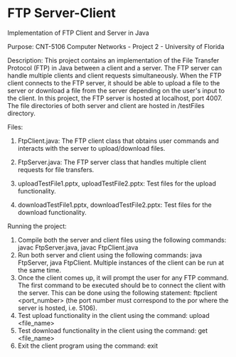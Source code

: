 # FTP Server-Client
Implementation of FTP Client and Server in Java

Purpose:
CNT-5106 Computer Networks - Project 2 - University of Florida

Description:
This project contains an implementation of the File Transfer Protocol (FTP) in Java between a client and a server. 
The FTP server can handle multiple clients and client requests simultaneously.
When the FTP client connects to the FTP server, it should be able to upload a file to the server or download a file from the server depending on the user's input to the client.
In this project, the FTP server is hosted at localhost, port 4007. The file directories of both server and client are hosted in /testFiles directory.

Files:

1. FtpClient.java: The FTP client class that obtains user commands and interacts with the server to upload/download files.

2. FtpServer.java: The FTP server class that handles multiple client requests for file transfers.

3. uploadTestFile1.pptx, uploadTestFile2.pptx: Test files for the upload functionality.

4. downloadTestFile1.pptx, downloadTestFile2.pptx: Test files for the download functionality.

Running the project:

1. Compile both the server and client files using the following commands: javac FtpServer.java, javac FtpClient.java
2. Run both server and client using the following commands: java FtpServer, java FtpClient. Multiple instances of the client can be run at the same time.
3. Once the client comes up, it will prompt the user for any FTP command. The first command to be executed should be to connect the client with the server. This can be done using the following statement: ftpclient <port_number> (the port number must correspond to the por where the server is hosted, i.e. 5106).
4. Test upload functionality in the client using the command: upload <file_name>
5. Test download functionality in the client using the command: get <file_name>
6. Exit the client program using the command: exit
